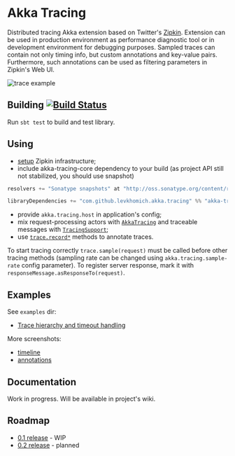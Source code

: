 Akka Tracing
============

Distributed tracing Akka extension based on Twitter's [Zipkin](http://twitter.github.io/zipkin/).
Extension can be used in production environment as performance diagnostic tool or in development environment for
debugging purposes. Sampled traces can contain not only timing info, but custom annotations and key-value pairs.
Furthermore, such annotations can be used as filtering parameters in Zipkin's Web UI.

![trace example](https://raw.githubusercontent.com/levkhomich/akka-tracing/gh-pages/screenshots/normal-details.png)

Building [![Build Status](https://travis-ci.org/levkhomich/akka-tracing.png?branch=master)](https://travis-ci.org/levkhomich/akka-tracing)
--------

Run `sbt test` to build and test library.

Using
-----

- [setup](http://twitter.github.io/zipkin/install.html) Zipkin infrastructure;
- include akka-tracing-core dependency to your build (as project API still not stabilized, you should use snapshot)

```scala
resolvers += "Sonatype snapshots" at "http://oss.sonatype.org/content/repositories/snapshots/"

libraryDependencies += "com.github.levkhomich.akka.tracing" %% "akka-tracing-core" % "0.1.0-SNAPSHOT" changing()
```

- provide `akka.tracing.host` in application's config;
- mix request-processing actors with [`AkkaTracing`](https://github.com/levkhomich/akka-tracing/blob/master/core/src/main/scala/com/github/levkhomich/akka/tracing/ActorTracing.scala) and
  traceable messages with [`TracingSupport`](https://github.com/levkhomich/akka-tracing/blob/master/core/src/main/scala/com/github/levkhomich/akka/tracing/TracingSupport.scala);
- use [`trace.record*`](https://github.com/levkhomich/akka-tracing/blob/master/core/src/main/scala/com/github/levkhomich/akka/tracing/TracingExtension.scala#L58) methods to annotate traces.

To start tracing correctly `trace.sample(request)` must be called before other tracing methods
(sampling rate can be changed using `akka.tracing.sample-rate` config parameter).
To register server response, mark it with `responseMessage.asResponseTo(request)`.

Examples
--------

See `examples` dir:
- [Trace hierarchy and timeout handling](https://github.com/levkhomich/akka-tracing/tree/master/examples/src/main/scala/org/example/TraceHierarchy.scala)

More screenshots:
- [timeline](https://raw.githubusercontent.com/levkhomich/akka-tracing/gh-pages/screenshots/timeline.png)
- [annotations](https://raw.githubusercontent.com/levkhomich/akka-tracing/gh-pages/screenshots/annotations.png)

Documentation
-------------

Work in progress. Will be available in project's wiki.

Roadmap
-------

- [0.1 release](https://github.com/levkhomich/akka-tracing/issues?milestone=1) - WIP
- [0.2 release](https://github.com/levkhomich/akka-tracing/issues?milestone=2) - planned
